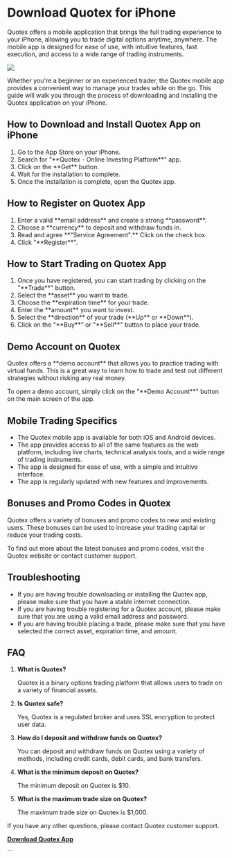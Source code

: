 # Download Quotex for iPhone

Quotex offers a mobile application that brings the full trading
experience to your iPhone, allowing you to trade digital options
anytime, anywhere. The mobile app is designed for ease of use, with
intuitive features, fast execution, and access to a wide range of
trading instruments.

[![](https://static.quotex.io/files/5_en/300_250.jpg)](https://traff.sbs/brokerqxsignupf)

Whether you\'re a beginner or an experienced trader, the Quotex mobile
app provides a convenient way to manage your trades while on the go.
This guide will walk you through the process of downloading and
installing the Quotex application on your iPhone.

## How to Download and Install Quotex App on iPhone

1.  Go to the App Store on your iPhone.
2.  Search for "\*\*Quotex - Online Investing Platform\*\*" app.
3.  Click on the \*\*Get\*\* button.
4.  Wait for the installation to complete.
5.  Once the installation is complete, open the Quotex app.

## How to Register on Quotex App

1.  Enter a valid \*\*email address\*\* and create a strong
    \*\*password\*\*.
2.  Choose a \*\*currency\*\* to deposit and withdraw funds in.
3.  Read and agree \*\*"Service Agreement".\*\* Click on the check
    box.
4.  Click "\*\*Register\*\*".

## How to Start Trading on Quotex App

1.  Once you have registered, you can start trading by clicking on the
    "\*\*Trade\*\*" button.
2.  Select the \*\*asset\*\* you want to trade.
3.  Choose the \*\*expiration time\*\* for your trade.
4.  Enter the \*\*amount\*\* you want to invest.
5.  Select the \*\*direction\*\* of your trade (\*\*Up\*\* or
    \*\*Down\*\*).
6.  Click on the "\*\*Buy\*\*" or "\*\*Sell\*\*" button to
    place your trade.

## Demo Account on Quotex

Quotex offers a \*\*demo account\*\* that allows you to practice trading
with virtual funds. This is a great way to learn how to trade and test
out different strategies without risking any real money.

To open a demo account, simply click on the "\*\*Demo Account\*\*"
button on the main screen of the app.

## Mobile Trading Specifics

-   The Quotex mobile app is available for both iOS and Android devices.
-   The app provides access to all of the same features as the web
    platform, including live charts, technical analysis tools, and a
    wide range of trading instruments.
-   The app is designed for ease of use, with a simple and intuitive
    interface.
-   The app is regularly updated with new features and improvements.

## Bonuses and Promo Codes in Quotex

Quotex offers a variety of bonuses and promo codes to new and existing
users. These bonuses can be used to increase your trading capital or
reduce your trading costs.

To find out more about the latest bonuses and promo codes, visit the
Quotex website or contact customer support.

## Troubleshooting

-   If you are having trouble downloading or installing the Quotex app,
    please make sure that you have a stable internet connection.
-   If you are having trouble registering for a Quotex account, please
    make sure that you are using a valid email address and password.
-   If you are having trouble placing a trade, please make sure that you
    have selected the correct asset, expiration time, and amount.

## FAQ

1.  **What is Quotex?**

    Quotex is a binary options trading platform that allows users to
    trade on a variety of financial assets.

2.  **Is Quotex safe?**

    Yes, Quotex is a regulated broker and uses SSL encryption to protect
    user data.

3.  **How do I deposit and withdraw funds on Quotex?**

    You can deposit and withdraw funds on Quotex using a variety of
    methods, including credit cards, debit cards, and bank transfers.

4.  **What is the minimum deposit on Quotex?**

    The minimum deposit on Quotex is \$10.

5.  **What is the maximum trade size on Quotex?**

    The maximum trade size on Quotex is \$1,000.

If you have any other questions, please contact Quotex customer support.

**[Download Quotex App](\%22https://traff.sbs/quotexonelink\%22)**

\`\`\`

